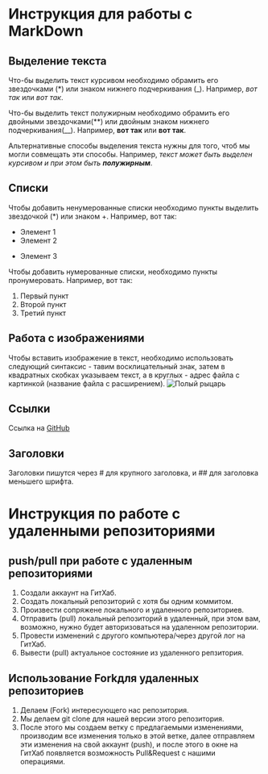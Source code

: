 # Инструкция для работы с MarkDown

## Выделение текста
Что-бы выделить текст курсивом необходимо обрамить его звездочками (*) или знаком нижнего подчеркивания (_). Например, *вот так* или _вот так_. 

Что-бы выделить текст полужирным необходимо обрамить его двойными звездочками(**) или двойным знаком нижнего подчеркивания(__). Например, **вот так** или __вот так__. 

Альтернативные способы выделения текста нужны для того, чтоб мы могли совмещать эти способы. Например, _текст может быть выделен курсивом и при этом быть **полужирным**_.  

## Списки
Чтобы добавить ненумерованные списки необходимо пункты выделить звездочкой (*) или знаком +. Например, вот так:
* Элемент 1
* Элемент 2
+ Элемент 3

Чтобы добавить нумерованные списки, необходимо пункты пронумеровать. Например, вот так:
1. Первый пункт 
2. Второй пункт
3. Третий пункт

## Работа с изображениями 

Чтобы вставить изображение в текст, необходимо использовать следующий синтаксис - тавим восклицательный знак, затем в квадратных скобках указываем текст, а в круглых - адрес файла с картинкой (название файла с расширением).
![Полый рыцарь](knight.jpg)

## Сcылки

Ссылка на [GitHub](https://github.com/) 

## Заголовки

Заголовки пишутся через # для крупного заголовка, и ## для заголовка меньшего шрифта.

# Инструкция по работе с удаленными репозиториями 

## push/pull при работе с удаленным репозиториями

1. Создали аккаунт на ГитХаб.
2. Создать локальный репозиторий с хотя бы одним коммитом.
3. Произвести сопряжене локального и удаленного репозиториев. 
4. Отправить (pull) локальный репозиторий в удаленный, при этом вам, возможно, нужно будет авторизоваться на удаленном репозитории.
5. Провести изменений с другого компьютера/через другой лог на ГитХаб.
6. Вывести (pull) актуальное состояние из удаленного репзитория.

## Использование Forkдля удаленных репозиториев

1. Делаем (Fork) интересующего нас репозитория.
2. Мы делаем git clone для нашей версии этого репозитория.
3. После этого мы создаем ветку с предлагаемыми изменениями, производим все изменения только в этой ветке, далее отправляем эти изменения на свой аккаунт (push), и после этого в окне на ГитХаб появляется возможность Pull&Request с нашими операциями.

